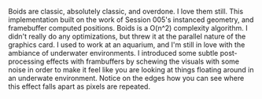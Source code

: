Boids are classic, absolutely classic, and overdone. I love them still. This implementation built on the work of Session 005's instanced geometry, and framebuffer computed positions. Boids is a O(n^2) complexity algorithm. I didn't really do any optimizations, but threw it at the parallel nature of the graphics card. I used to work at an aquarium, and I'm still in love with the ambiance of underwater environments. I introduced some subtle post-processing effects with frambuffers by schewing the visuals with some noise in order to make it feel like you are looking at things floating around in an underwate environment. Notice on the edges how you can see where this effect falls apart as pixels are repeated.
